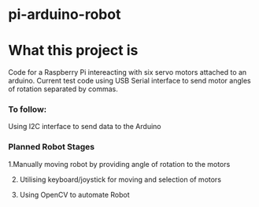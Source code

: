 # pi-arduino-robot

# What this project is
Code for a Raspberry Pi intereacting with six servo motors attached to an arduino.
Current test code using USB Serial interface to send motor angles of rotation separated by commas.

### To follow:

Using I2C interface to send data to the Arduino





### Planned Robot Stages

1.Manually moving robot by providing angle of rotation to the motors

2. Utilising keyboard/joystick for moving and selection of motors

3. Using OpenCV to automate Robot
